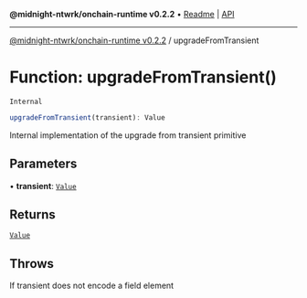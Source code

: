 **@midnight-ntwrk/onchain-runtime v0.2.2** • [Readme](../README.md) \| [API](../globals.md)

***

[@midnight-ntwrk/onchain-runtime v0.2.2](../README.md) / upgradeFromTransient

# Function: upgradeFromTransient()

`Internal`

```ts
upgradeFromTransient(transient): Value
```

Internal implementation of the upgrade from transient primitive

## Parameters

• **transient**: [`Value`](../type-aliases/Value.md)

## Returns

[`Value`](../type-aliases/Value.md)

## Throws

If transient does not encode a field element
